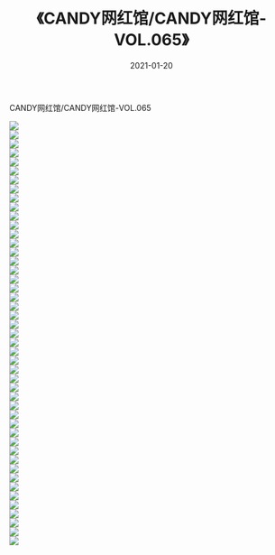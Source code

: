 ﻿---
layout: post
title:  《CANDY网红馆/CANDY网红馆-VOL.065》
date:   2021-01-20
img: http://img.660000.xyz/Sharelink/网络美图/2021/CANDY网红馆/CANDY网红馆-VOL.065/000.jpg
categories: [美女, 清纯, 唯美]
---

CANDY网红馆/CANDY网红馆-VOL.065

 ![](http://img.660000.xyz/Sharelink/网络美图/2021/CANDY网红馆/CANDY网红馆-VOL.065/001.jpg) <br>![](http://img.660000.xyz/Sharelink/网络美图/2021/CANDY网红馆/CANDY网红馆-VOL.065/002.jpg) <br>![](http://img.660000.xyz/Sharelink/网络美图/2021/CANDY网红馆/CANDY网红馆-VOL.065/003.jpg) <br>![](http://img.660000.xyz/Sharelink/网络美图/2021/CANDY网红馆/CANDY网红馆-VOL.065/004.jpg) <br>![](http://img.660000.xyz/Sharelink/网络美图/2021/CANDY网红馆/CANDY网红馆-VOL.065/005.jpg) <br>![](http://img.660000.xyz/Sharelink/网络美图/2021/CANDY网红馆/CANDY网红馆-VOL.065/006.jpg) <br>![](http://img.660000.xyz/Sharelink/网络美图/2021/CANDY网红馆/CANDY网红馆-VOL.065/007.jpg) <br>![](http://img.660000.xyz/Sharelink/网络美图/2021/CANDY网红馆/CANDY网红馆-VOL.065/008.jpg) <br>![](http://img.660000.xyz/Sharelink/网络美图/2021/CANDY网红馆/CANDY网红馆-VOL.065/009.jpg) <br>![](http://img.660000.xyz/Sharelink/网络美图/2021/CANDY网红馆/CANDY网红馆-VOL.065/010.jpg) <br>![](http://img.660000.xyz/Sharelink/网络美图/2021/CANDY网红馆/CANDY网红馆-VOL.065/011.jpg) <br>![](http://img.660000.xyz/Sharelink/网络美图/2021/CANDY网红馆/CANDY网红馆-VOL.065/012.jpg) <br>![](http://img.660000.xyz/Sharelink/网络美图/2021/CANDY网红馆/CANDY网红馆-VOL.065/013.jpg) <br>![](http://img.660000.xyz/Sharelink/网络美图/2021/CANDY网红馆/CANDY网红馆-VOL.065/014.jpg) <br>![](http://img.660000.xyz/Sharelink/网络美图/2021/CANDY网红馆/CANDY网红馆-VOL.065/015.jpg) <br>![](http://img.660000.xyz/Sharelink/网络美图/2021/CANDY网红馆/CANDY网红馆-VOL.065/016.jpg) <br>![](http://img.660000.xyz/Sharelink/网络美图/2021/CANDY网红馆/CANDY网红馆-VOL.065/017.jpg) <br>![](http://img.660000.xyz/Sharelink/网络美图/2021/CANDY网红馆/CANDY网红馆-VOL.065/018.jpg) <br>![](http://img.660000.xyz/Sharelink/网络美图/2021/CANDY网红馆/CANDY网红馆-VOL.065/019.jpg) <br>![](http://img.660000.xyz/Sharelink/网络美图/2021/CANDY网红馆/CANDY网红馆-VOL.065/020.jpg) <br>![](http://img.660000.xyz/Sharelink/网络美图/2021/CANDY网红馆/CANDY网红馆-VOL.065/021.jpg) <br>![](http://img.660000.xyz/Sharelink/网络美图/2021/CANDY网红馆/CANDY网红馆-VOL.065/022.jpg) <br>![](http://img.660000.xyz/Sharelink/网络美图/2021/CANDY网红馆/CANDY网红馆-VOL.065/023.jpg) <br>![](http://img.660000.xyz/Sharelink/网络美图/2021/CANDY网红馆/CANDY网红馆-VOL.065/024.jpg) <br>![](http://img.660000.xyz/Sharelink/网络美图/2021/CANDY网红馆/CANDY网红馆-VOL.065/025.jpg) <br>![](http://img.660000.xyz/Sharelink/网络美图/2021/CANDY网红馆/CANDY网红馆-VOL.065/026.jpg) <br>![](http://img.660000.xyz/Sharelink/网络美图/2021/CANDY网红馆/CANDY网红馆-VOL.065/027.jpg) <br>![](http://img.660000.xyz/Sharelink/网络美图/2021/CANDY网红馆/CANDY网红馆-VOL.065/028.jpg) <br>![](http://img.660000.xyz/Sharelink/网络美图/2021/CANDY网红馆/CANDY网红馆-VOL.065/029.jpg) <br>![](http://img.660000.xyz/Sharelink/网络美图/2021/CANDY网红馆/CANDY网红馆-VOL.065/030.jpg) <br>![](http://img.660000.xyz/Sharelink/网络美图/2021/CANDY网红馆/CANDY网红馆-VOL.065/031.jpg) <br>![](http://img.660000.xyz/Sharelink/网络美图/2021/CANDY网红馆/CANDY网红馆-VOL.065/032.jpg) <br>![](http://img.660000.xyz/Sharelink/网络美图/2021/CANDY网红馆/CANDY网红馆-VOL.065/033.jpg) <br>![](http://img.660000.xyz/Sharelink/网络美图/2021/CANDY网红馆/CANDY网红馆-VOL.065/034.jpg) <br>![](http://img.660000.xyz/Sharelink/网络美图/2021/CANDY网红馆/CANDY网红馆-VOL.065/035.jpg) <br>![](http://img.660000.xyz/Sharelink/网络美图/2021/CANDY网红馆/CANDY网红馆-VOL.065/036.jpg) <br>![](http://img.660000.xyz/Sharelink/网络美图/2021/CANDY网红馆/CANDY网红馆-VOL.065/037.jpg) <br>![](http://img.660000.xyz/Sharelink/网络美图/2021/CANDY网红馆/CANDY网红馆-VOL.065/038.jpg) <br>![](http://img.660000.xyz/Sharelink/网络美图/2021/CANDY网红馆/CANDY网红馆-VOL.065/039.jpg) <br>![](http://img.660000.xyz/Sharelink/网络美图/2021/CANDY网红馆/CANDY网红馆-VOL.065/040.jpg) <br>![](http://img.660000.xyz/Sharelink/网络美图/2021/CANDY网红馆/CANDY网红馆-VOL.065/041.jpg) <br>![](http://img.660000.xyz/Sharelink/网络美图/2021/CANDY网红馆/CANDY网红馆-VOL.065/042.jpg) <br>![](http://img.660000.xyz/Sharelink/网络美图/2021/CANDY网红馆/CANDY网红馆-VOL.065/043.jpg) <br>![](http://img.660000.xyz/Sharelink/网络美图/2021/CANDY网红馆/CANDY网红馆-VOL.065/044.jpg) <br>![](http://img.660000.xyz/Sharelink/网络美图/2021/CANDY网红馆/CANDY网红馆-VOL.065/045.jpg) <br>![](http://img.660000.xyz/Sharelink/网络美图/2021/CANDY网红馆/CANDY网红馆-VOL.065/046.jpg) <br>![](http://img.660000.xyz/Sharelink/网络美图/2021/CANDY网红馆/CANDY网红馆-VOL.065/047.jpg) <br>